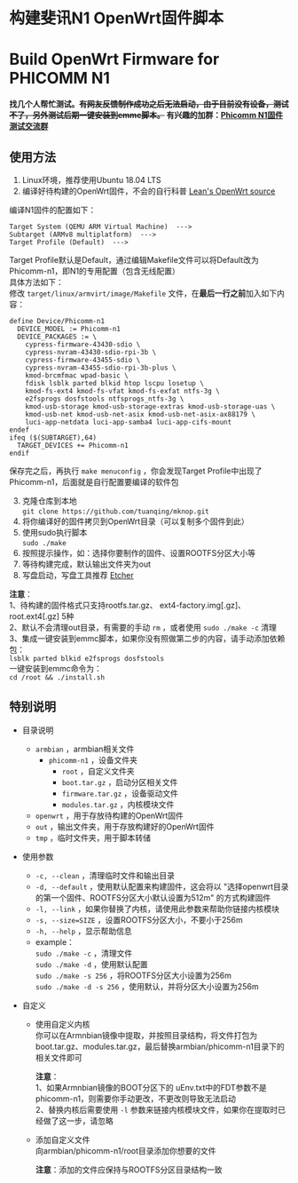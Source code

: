 # 构建斐讯N1 OpenWrt固件脚本

# Build OpenWrt Firmware for PHICOMM N1

**找几个人帮忙测试。~~有网友反馈制作成功之后无法启动，由于目前没有设备，测试不了，另外测试后期一键安装到emmc脚本。~~ 有兴趣的加群：[Phicomm N1固件测试交流群](https://shang.qq.com/wpa/qunwpa?idkey=f9af48e72576fd9cdb69690a96a89a3a1a1dfbedc3ae1b9f3174c00886b96477)**

## 使用方法

1. Linux环境，推荐使用Ubuntu 18.04 LTS
2. 编译好待构建的OpenWrt固件，不会的自行科普 [Lean's OpenWrt source](https://github.com/coolsnowwolf/lede "Lean's OpenWrt source")  

编译N1固件的配置如下：
``` 
Target System (QEMU ARM Virtual Machine)  --->
Subtarget (ARMv8 multiplatform)  --->
Target Profile (Default)  --->
```
Target Profile默认是Default，通过编辑Makefile文件可以将Default改为Phicomm-n1，即N1的专用配置（包含无线配置）  
具体方法如下：  
修改 `target/linux/armvirt/image/Makefile` 文件，在**最后一行之前**加入如下内容：
``` 
define Device/Phicomm-n1
  DEVICE_MODEL := Phicomm-n1
  DEVICE_PACKAGES := \
    cypress-firmware-43430-sdio \
    cypress-nvram-43430-sdio-rpi-3b \
    cypress-firmware-43455-sdio \
    cypress-nvram-43455-sdio-rpi-3b-plus \
    kmod-brcmfmac wpad-basic \
    fdisk lsblk parted blkid htop lscpu losetup \
    kmod-fs-ext4 kmod-fs-vfat kmod-fs-exfat ntfs-3g \
    e2fsprogs dosfstools ntfsprogs_ntfs-3g \
    kmod-usb-storage kmod-usb-storage-extras kmod-usb-storage-uas \
    kmod-usb-net kmod-usb-net-asix kmod-usb-net-asix-ax88179 \
    luci-app-netdata luci-app-samba4 luci-app-cifs-mount
endef
ifeq ($(SUBTARGET),64)
  TARGET_DEVICES += Phicomm-n1
endif
```
保存完之后，再执行 `make menuconfig` ，你会发现Target Profile中出现了Phicomm-n1，后面就是自行配置要编译的软件包  

3. 克隆仓库到本地  
`git clone https://github.com/tuanqing/mknop.git` 
4. 将你编译好的固件拷贝到OpenWrt目录（可以复制多个固件到此）
5. 使用sudo执行脚本  
`sudo ./make` 
6. 按照提示操作，如：选择你要制作的固件、设置ROOTFS分区大小等
7. 等待构建完成，默认输出文件夹为out
8. 写盘启动，写盘工具推荐 [Etcher](https://github.com/balena-io/etcher/releases/download/v1.5.80/balenaEtcher-Portable-1.5.80.exe)

**注意**：  
1、待构建的固件格式只支持rootfs.tar.gz、 ext4-factory.img[.gz]、root.ext4[.gz] 5种  
2、默认不会清理out目录，有需要的手动 `rm` ，或者使用 `sudo ./make -c` 清理  
3、集成一键安装到emmc脚本，如果你没有照做第二步的内容，请手动添加依赖包：  
`lsblk parted blkid e2fsprogs dosfstools`  
一键安装到emmc命令为：  
`cd /root && ./install.sh`

## 特别说明

* 目录说明
   * `armbian` ，armbian相关文件
      * `phicomm-n1` ，设备文件夹
         * `root` ，自定义文件夹
         * `boot.tar.gz` ，启动分区相关文件
         * `firmware.tar.gz` ，设备驱动文件
         * `modules.tar.gz` ，内核模块文件
   * `openwrt` ，用于存放待构建的OpenWrt固件
   * `out` ，输出文件夹，用于存放构建好的OpenWrt固件
   * `tmp` ，临时文件夹，用于脚本转储

* 使用参数
   * `-c, --clean` ，清理临时文件和输出目录
   * `-d, --default` ，使用默认配置来构建固件，这会将以 "选择openwrt目录的第一个固件、ROOTFS分区大小默认设置为512m" 的方式构建固件
   * `-l, --link` ，如果你替换了内核，请使用此参数来帮助你链接内核模块
   * `-s, --size=SIZE` ，设置ROOTFS分区大小，不要小于256m
   * `-h, --help` ，显示帮助信息
   * example：  
`sudo ./make -c` ，清理文件  
`sudo ./make -d` ，使用默认配置  
`sudo ./make -s 256` ，将ROOTFS分区大小设置为256m  
`sudo ./make -d -s 256` ，使用默认，并将分区大小设置为256m  

* 自定义
   * 使用自定义内核  
     你可以在Armnbian镜像中提取，并按照目录结构，将文件打包为boot.tar.gz、modules.tar.gz，最后替换armbian/phicomm-n1目录下的相关文件即可

     **注意**：  
     1、如果Armnbian镜像的BOOT分区下的 uEnv.txt中的FDT参数不是phicomm-n1，则需要你手动更改，不更改则导致无法启动  
     2、替换内核后需要使用 `-l` 参数来链接内核模块文件，如果你在提取时已经做了这一步，请忽略

   * 添加自定义文件  
      向armbian/phicomm-n1/root目录添加你想要的文件

      **注意**：添加的文件应保持与ROOTFS分区目录结构一致
